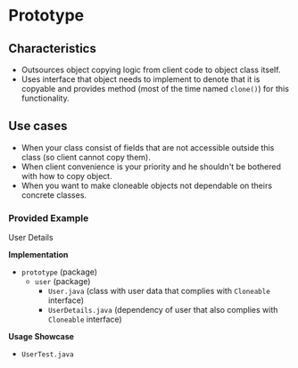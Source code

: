 # Prototype

## Characteristics
- Outsources object copying logic from client code to object class itself.
- Uses interface that object needs to implement to denote that it is copyable and provides method (most of the time named `clone()`)
for this functionality.

## Use cases
- When your class consist of fields that are not accessible outside this class (so client cannot copy them).
- When client convenience is your priority and he shouldn't be bothered with how to copy object.
- When you want to make cloneable objects not dependable on theirs concrete classes.

### Provided Example
User Details

**Implementation**
- `prototype` (package)
  - `user` (package)
    - `User.java` (class with user data that complies with `Cloneable` interface)
    - `UserDetails.java` (dependency of user that also complies with `Cloneable` interface)

**Usage Showcase**
- `UserTest.java` 